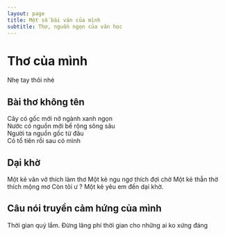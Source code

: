 ```yaml
---
layout: page
title: Một số bài văn của mình
subtitle: Thơ, nguồn ngọn của văn học
---
```


# Thơ của mình
Nhẹ tay thôi nhé  

## Bài thơ không tên
Cây có gốc mới nở ngành xanh ngọn  
Nước có nguồn mới bể rộng sông sâu  
Người ta nguồn gốc từ đâu  
Có tổ tiên rồi sau có mình  

## Dại khờ
Một kẻ văn vở thích làm thơ 
Một kẻ ngu ngơ thích đợi chờ 
Một kẻ thẫn thờ thích mộng mơ 
Còn tôi ư ? Một kẻ yêu em đến dại khờ.

## Câu nói truyền cảm hứng của mình
Thời gian quý lắm. Đừng lãng phí thời gian cho những ai ko xứng đáng  
